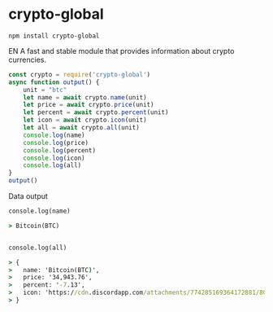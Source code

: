 # crypto-global

```shell
npm install crypto-global
```

EN
A fast and stable module that provides information about crypto currencies.


```javascript
const crypto = require('crypto-global')
async function output() {
    unit = "btc"
    let name = await crypto.name(unit)
    let price = await crypto.price(unit)
    let percent = await crypto.percent(unit)
    let icon = await crypto.icon(unit)
    let all = await crypto.all(unit)
    console.log(name)
    console.log(price)
    console.log(percent)
    console.log(icon)
    console.log(all)
}
output()
```

Data output

```cmd
console.log(name) 

> Bitcoin(BTC)


console.log(all) 

> {
>   name: 'Bitcoin(BTC)',
>   price: '34,943.76',
>   percent: '-7.13',
>   icon: 'https://cdn.discordapp.com/attachments/774285169364172881/800012387742384128/bitcoin.png'
> }
```
